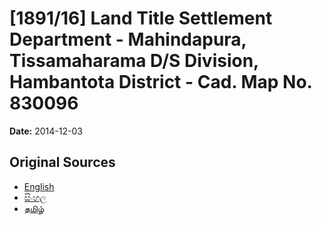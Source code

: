# [1891/16] Land Title Settlement Department - Mahindapura, Tissamaharama D/S Division, Hambantota District - Cad. Map No. 830096

**Date:** 2014-12-03

## Original Sources

- [English](https://documents.gov.lk/view/extra-gazettes/2014/12/1891-16_E.pdf)
- [සිංහල](https://documents.gov.lk/view/extra-gazettes/2014/12/1891-16_S.pdf)
- [தமிழ்](https://documents.gov.lk/view/extra-gazettes/2014/12/1891-16_T.pdf)

